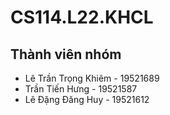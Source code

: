 # CS114.L22.KHCL

## Thành viên nhóm

- Lê Trần Trọng Khiêm - 19521689
- Trần Tiến Hưng - 19521587
- Lê Đặng Đăng Huy - 19521612